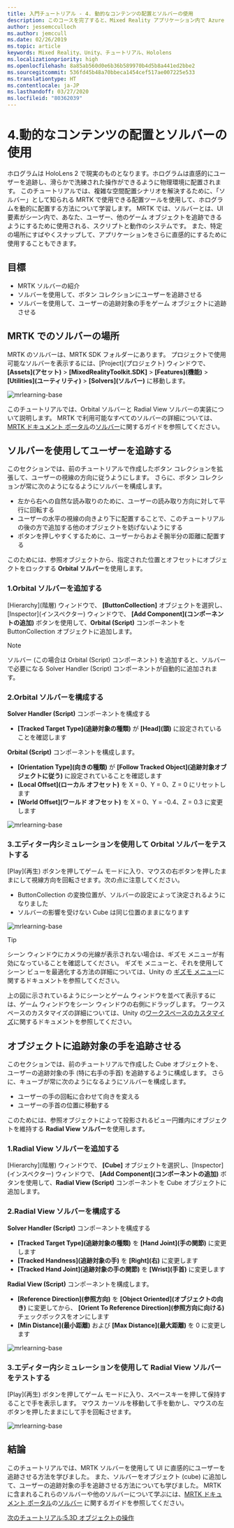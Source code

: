 ```yaml
---
title: 入門チュートリアル - 4. 動的なコンテンツの配置とソルバーの使用
description: このコースを完了すると、Mixed Reality アプリケーション内で Azure 顔認識を実装する方法を学習することができます。
author: jessemcculloch
ms.author: jemccull
ms.date: 02/26/2019
ms.topic: article
keywords: Mixed Reality、Unity、チュートリアル、Hololens
ms.localizationpriority: high
ms.openlocfilehash: 8a85ab560d0e6b36b589970b4d5b8a441ed2bbe2
ms.sourcegitcommit: 536fd45b48a70bbeca1454cef517ae007225e533
ms.translationtype: HT
ms.contentlocale: ja-JP
ms.lasthandoff: 03/27/2020
ms.locfileid: "80362039"
---
```

# <a name="4-placing-dynamic-content-and-using-solvers"></a>4.動的なコンテンツの配置とソルバーの使用
<!-- Consider renaming to 'Placing dynamic content using Solvers' -->

ホログラムは HoloLens 2 で現実のものとなります。ホログラムは直感的にユーザーを追跡し、滑らかで洗練された操作ができるように物理環境に配置されます。 このチュートリアルでは、複雑な空間配置シナリオを解決するために、「ソルバー」として知られる MRTK で使用できる配置ツールを使用して、ホログラムを動的に配置する方法について学習します。 MRTK では、ソルバーとは、UI 要素がシーン内で、あなた、ユーザー、他のゲーム オブジェクトを追跡できるようにするために使用される、スクリプトと動作のシステムです。 また、特定の場所にすばやくスナップして、アプリケーションをさらに直感的にするために使用することもできます。

## <a name="objectives"></a>目標

* MRTK ソルバーの紹介
* ソルバーを使用して、ボタン コレクションにユーザーを追跡させる
* ソルバーを使用して、ユーザーの追跡対象の手をゲーム オブジェクトに追跡させる

## <a name="location-of-solvers-in-the-mrtk"></a>MRTK でのソルバーの場所

 MRTK のソルバーは、MRTK SDK フォルダーにあります。 プロジェクトで使用可能なソルバーを表示するには、[Project]\(プロジェクト\) ウィンドウで、 **[Assets]\(アセット\)**  >  **[MixedRealityToolkit.SDK]**  >  **[Features]\(機能\)**  >  **[Utilities]\(ユーティリティ\)**  >  **[Solvers]\(ソルバー\)** に移動します。

![mrlearning-base](images/mrlearning-base/tutorial3-section1-step1-1.png)

このチュートリアルでは、Orbital ソルバーと Radial View ソルバーの実装について説明します。 MRTK で利用可能なすべてのソルバーの詳細については、[MRTK ドキュメント ポータル](https://microsoft.github.io/MixedRealityToolkit-Unity/README.html)の[ソルバー](https://microsoft.github.io/MixedRealityToolkit-Unity/Documentation/README_Solver.html)に関するガイドを参照してください。

## <a name="use-a-solver-to-follow-the-user"></a>ソルバーを使用してユーザーを追跡する
<!-- Consider renaming to 'Use a Solver to have an object follow the user' -->

このセクションでは、前のチュートリアルで作成したボタン コレクションを拡張して、ユーザーの視線の方向に従うようにします。 さらに、ボタン コレクションが常に次のようになるようにソルバーを構成します。

* 左から右への自然な読み取りのために、ユーザーの読み取り方向に対して平行に回転する
* ユーザーの水平の視線の向きより下に配置することで、このチュートリアルの後の方で追加する他のオブジェクトを妨げないようにする
* ボタンを押しやすくするために、ユーザーからおよそ腕半分の距離に配置する

このためには、参照オブジェクトから、指定された位置とオフセットにオブジェクトをロックする **Orbital ソルバー**を使用します。

### <a name="1-add-the-orbital-solver"></a>1.Orbital ソルバーを追加する

[Hierarchy]\(階層\) ウィンドウで、 **[ButtonCollection]** オブジェクトを選択し、[Inspector]\(インスペクター\) ウィンドウで、 **[Add Component]\(コンポーネントの追加\)** ボタンを使用して、**Orbital (Script)** コンポーネントを ButtonCollection オブジェクトに追加します。

> [!NOTE]
> ソルバー (この場合は Orbital (Script) コンポーネント) を追加すると、ソルバーで必要になる Solver Handler (Script) コンポーネントが自動的に追加されます。

### <a name="2-configure-the-orbital-solver"></a>2.Orbital ソルバーを構成する

**Solver Handler (Script)** コンポーネントを構成する

* **[Tracked Target Type]\(追跡対象の種類\)** が **[Head]\(頭\)** に設定されていることを確認します

**Orbital (Script)** コンポーネントを構成します。

* **[Orientation Type]\(向きの種類\)** が **[Follow Tracked Object]\(追跡対象オブジェクトに従う\)** に設定されていることを確認します
* **[Local Offset]\(ローカル オフセット\)** を X = 0、Y = 0、Z = 0 にリセットします
* **[World Offset]\(ワールド オフセット\)** を X = 0、Y = -0.4、Z = 0.3 に変更します

![mrlearning-base](images/mrlearning-base/tutorial3-section2-step2-1.png)

### <a name="3-test-the-orbital-solver-using-the-in-editor-simulation"></a>3.エディター内シミュレーションを使用して Orbital ソルバーをテストする

[Play]\(再生\) ボタンを押してゲーム モードに入り、マウスの右ボタンを押したままにして視線方向を回転させます。次の点に注意してください。

* ButtonCollection の変換位置が、ソルバーの設定によって決定されるようになりました
* ソルバーの影響を受けない Cube は同じ位置のままになります

![mrlearning-base](images/mrlearning-base/tutorial3-section2-step3-1.png)

> [!TIP]
> シーン ウィンドウにカメラの光線が表示されない場合は、ギズモ メニューが有効になっていることを確認してください。 ギズモ メニューと、それを使用してシーン ビューを最適化する方法の詳細については、Unity の <a href="https://docs.unity3d.com/Manual/GizmosMenu.html" target="_blank">ギズモ メニュー</a>に関するドキュメントを参照してください。
>
> 上の図に示されているようにシーンとゲーム ウィンドウを並べて表示するには、ゲーム ウィンドウをシーン ウィンドウの右側にドラッグします。 ワークスペースのカスタマイズの詳細については、Unity の<a href="https://docs.unity3d.com/Manual/CustomizingYourWorkspace.html" target="_blank">ワークスペースのカスタマイズ</a>に関するドキュメントを参照してください。

## <a name="enabling-objects-to-follow-tracked-hands"></a>オブジェクトに追跡対象の手を追跡させる

このセクションでは、前のチュートリアルで作成した Cube オブジェクトを、ユーザーの追跡対象の手 (特に右手の手首) を追跡するように構成します。 さらに、キューブが常に次のようになるようにソルバーを構成します。

* ユーザーの手の回転に合わせて向きを変える
* ユーザーの手首の位置に移動する

このためには、参照オブジェクトによって投影されるビュー円錐内にオブジェクトを維持する **Radial View ソルバー**を使用します。

### <a name="1-add-the-radial-view-solver"></a>1.Radial View ソルバーを追加する

[Hierarchy]\(階層\) ウィンドウで、 **[Cube]** オブジェクトを選択し、[Inspector]\(インスペクター\) ウィンドウで、 **[Add Component]\(コンポーネントの追加\)** ボタンを使用して、**Radial View (Script)** コンポーネントを Cube オブジェクトに追加します。

### <a name="2-configure-the-radial-view-solver"></a>2.Radial View ソルバーを構成する

**Solver Handler (Script)** コンポーネントを構成する

* **[Tracked Target Type]\(追跡対象の種類\)** を **[Hand Joint]\(手の関節\)** に変更します
* **[Tracked Handness]\(追跡対象の手\)** を **[Right]\(右\)** に変更します
* **[Tracked Hand Joint]\(追跡対象の手の関節\)** を **[Wrist]\(手首\)** に変更します

**Radial View (Script)** コンポーネントを構成します。

* **[Reference Direction]\(参照方向\)** を **[Object Oriented]\(オブジェクトの向き\)** に変更してから、 **[Orient To Reference Direction]\(参照方向に向ける\)** チェックボックスをオンにします
* **[Min Distance]\(最小距離\)** および **[Max Distance]\(最大距離\)** を 0 に変更します

![mrlearning-base](images/mrlearning-base/tutorial3-section3-step2-1.png)

### <a name="3-test-the-radial-view-solver-using-the-in-editor-simulation"></a>3.エディター内シミュレーションを使用して Radial View ソルバーをテストする

[Play]\(再生\) ボタンを押してゲーム モードに入り、スペースキーを押して保持することで手を表示します。 マウス カーソルを移動して手を動かし、マウスの左ボタンを押したままにして手を回転させます。

![mrlearning-base](images/mrlearning-base/tutorial3-section3-step3-1.png)

## <a name="congratulations"></a>結論

このチュートリアルでは、MRTK ソルバーを使用して UI に直感的にユーザーを追跡させる方法を学びました。 また、ソルバーをオブジェクト (cube) に追加して、ユーザーの追跡対象の手を追跡させる方法についても学びました。 MRTK に含まれるこれらのソルバーや他のソルバーについて学ぶには、[MRTK ドキュメント ポータル](https://microsoft.github.io/MixedRealityToolkit-Unity/README.html)の[ソルバー](https://microsoft.github.io/MixedRealityToolkit-Unity/Documentation/README_Solver.html) に関するガイドを参照してください。

[次のチュートリアル:5.3D オブジェクトの操作](mrlearning-base-ch4.md)
